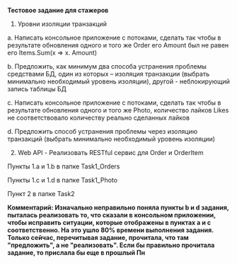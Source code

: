 **Тестовое задание для стажеров**

1.	Уровни изоляции транзакций

a.	Написать консольное приложение с потоками, сделать так чтобы в результате обновления одного и того же Order его Amount был не равен его Items.Sum(x => x. Amount)

b.	Предложить, как минимум два способа устранения проблемы средствами БД, один из которых – изоляция транзакции (выбрать минимально необходимый уровень изоляции), другой - неблокирующий запись таблицы БД

c.	Написать консольное приложение с потоками, сделать так чтобы в результате обновления одного и того же Photo, количество лайков Likes не соответствовало количеству реально сделанных лайков

d.	Предложить способ устранения проблемы через изоляцию транзакций (выбрать минимально необходимый уровень изоляции)

2.	Web API - Реализовать RESTful сервис для Order и OrderItem


Пункты 1.а и 1.b в папке Task1_Orders

Пункты 1.c и 1.d в папке Task1_Photo

Пункт 2 в папке Task2


**Комментарий:
Изначально неправильно поняла пункты b и d задания, пыталась реализовать то, что сказали в консольном приложении, чтобы исправить
ситуации, которые отображены в пунктах a и c соответственно. На это ушло 80% времени выполнения задания. Только сейчас, перечитывая задание, прочитала, что там "предложить", а не "реализовать". Если бы правильно прочитала задание, то прислала бы еще в прошлый Пн**
